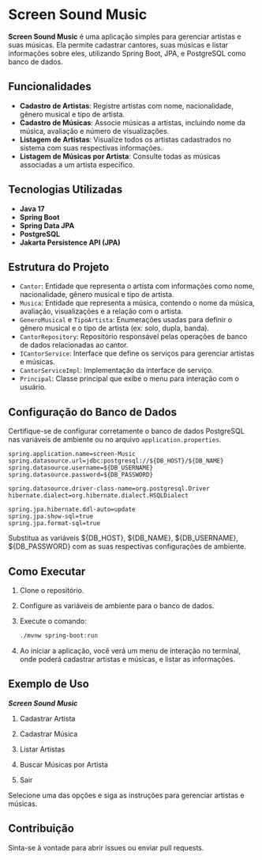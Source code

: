 # Screen Sound Music

**Screen Sound Music** é uma aplicação simples para gerenciar artistas e suas músicas. Ela permite cadastrar cantores, suas músicas e listar informações sobre eles, utilizando Spring Boot, JPA, e PostgreSQL como banco de dados.

## Funcionalidades

- **Cadastro de Artistas**: Registre artistas com nome, nacionalidade, gênero musical e tipo de artista.
- **Cadastro de Músicas**: Associe músicas a artistas, incluindo nome da música, avaliação e número de visualizações.
- **Listagem de Artistas**: Visualize todos os artistas cadastrados no sistema com suas respectivas informações.
- **Listagem de Músicas por Artista**: Consulte todas as músicas associadas a um artista específico.

## Tecnologias Utilizadas

- **Java 17**
- **Spring Boot**
- **Spring Data JPA**
- **PostgreSQL**
- **Jakarta Persistence API (JPA)**

## Estrutura do Projeto

- `Cantor`: Entidade que representa o artista com informações como nome, nacionalidade, gênero musical e tipo de artista.
- `Musica`: Entidade que representa a música, contendo o nome da música, avaliação, visualizações e a relação com o artista.
- `GeneroMusical` e `TipoArtista`: Enumerações usadas para definir o gênero musical e o tipo de artista (ex: solo, dupla, banda).
- `CantorRepository`: Repositório responsável pelas operações de banco de dados relacionadas ao cantor.
- `ICantorService`: Interface que define os serviços para gerenciar artistas e músicas.
- `CantorServiceImpl`: Implementação da interface de serviço.
- `Principal`: Classe principal que exibe o menu para interação com o usuário.

## Configuração do Banco de Dados

Certifique-se de configurar corretamente o banco de dados PostgreSQL nas variáveis de ambiente ou no arquivo `application.properties`.

```properties
spring.application.name=screen-Music
spring.datasource.url=jdbc:postgresql://${DB_HOST}/${DB_NAME}
spring.datasource.username=${DB_USERNAME}
spring.datasource.password=${DB_PASSWORD}

spring.datasource.driver-class-name=org.postgresql.Driver
hibernate.dialect=org.hibernate.dialect.HSQLDialect

spring.jpa.hibernate.ddl-auto=update
spring.jpa.show-sql=true
spring.jpa.format-sql=true

```

Substitua as variáveis ${DB_HOST}, ${DB_NAME}, ${DB_USERNAME}, ${DB_PASSWORD} com as suas respectivas configurações de ambiente.

## Como Executar

1. Clone o repositório.
2. Configure as variáveis de ambiente para o banco de dados.
3. Execute o comando:
   ```bash
   ./mvnw spring-boot:run
    ```

4. Ao iniciar a aplicação, você verá um menu de interação no terminal, onde poderá cadastrar artistas e músicas, e listar as informações.

## Exemplo de Uso

***Screen Sound Music***

1. Cadastrar Artista
2. Cadastrar Música
3. Listar Artistas
4. Buscar Músicas por Artista 

9. Sair

Selecione uma das opções e siga as instruções para gerenciar artistas e músicas.

## Contribuição
Sinta-se à vontade para abrir issues ou enviar pull requests.
